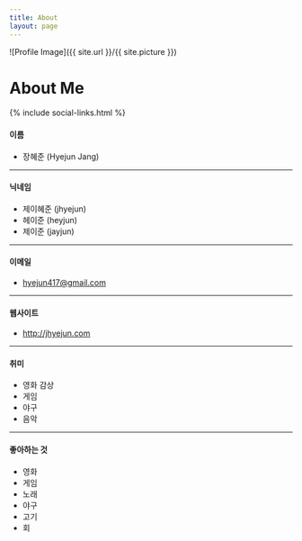 ```yaml
---
title: About
layout: page
---
```

![Profile Image]({{ site.url }}/{{ site.picture }})

# About Me

{% include social-links.html %}

#### 이름
- 장혜준 (Hyejun Jang)

---

#### 닉네임
- 제이혜준 (jhyejun)
- 헤이준 (heyjun)
- 제이준 (jayjun)

---

#### 이메일
- <hyejun417@gmail.com>

---

#### 웹사이트
- <http://jhyejun.com>

---

#### 취미
- 영화 감상
- 게임
- 야구 
- 음악

---

#### 좋아하는 것
- 영화
- 게임
- 노래
- 야구
- 고기
- 회

<!-- **Name** : 장혜준 (Hyejun Jang)

**Nickname** : 제이혜준 (jhyejun), 헤이준 (heyjun)

**Hobby** : 영화 감상, 게임, 야구, 노래

**Favorite** : 영화, 게임, 노래, 야구, 고기, 회 (기름진 생선 제외) -->

<!-- **Who** : 살아있다면 행동을 통해 경험하고 성장해야 한다고 생각하는 사람.<br>

**Be** : 시간이 지나서 후회하지 않고, 과거를 부끄러워하지 않을 만한 사람. -->